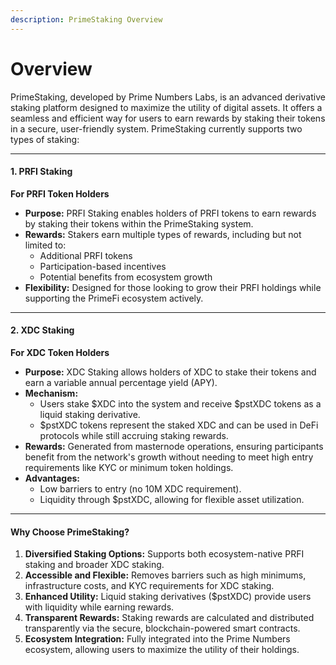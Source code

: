 ```yaml
---
description: PrimeStaking Overview
---
```


# Overview

PrimeStaking, developed by Prime Numbers Labs, is an advanced derivative staking platform designed to maximize the utility of digital assets. It offers a seamless and efficient way for users to earn rewards by staking their tokens in a secure, user-friendly system. PrimeStaking currently supports two types of staking:

***

#### **1. PRFI Staking**

**For PRFI Token Holders**

* **Purpose:** PRFI Staking enables holders of PRFI tokens to earn rewards by staking their tokens within the PrimeStaking system.
* **Rewards:** Stakers earn multiple types of rewards, including but not limited to:
  * Additional PRFI tokens
  * Participation-based incentives
  * Potential benefits from ecosystem growth
* **Flexibility:** Designed for those looking to grow their PRFI holdings while supporting the PrimeFi ecosystem actively.

***

#### **2. XDC Staking**

**For XDC Token Holders**

* **Purpose:** XDC Staking allows holders of XDC to stake their tokens and earn a variable annual percentage yield (APY).
* **Mechanism:**
  * Users stake $XDC into the system and receive $pstXDC tokens as a liquid staking derivative.
  * $pstXDC tokens represent the staked XDC and can be used in DeFi protocols while still accruing staking rewards.
* **Rewards:** Generated from masternode operations, ensuring participants benefit from the network's growth without needing to meet high entry requirements like KYC or minimum token holdings.
* **Advantages:**
  * Low barriers to entry (no 10M XDC requirement).
  * Liquidity through $pstXDC, allowing for flexible asset utilization.

***

#### **Why Choose PrimeStaking?**

1. **Diversified Staking Options:** Supports both ecosystem-native PRFI staking and broader XDC staking.
2. **Accessible and Flexible:** Removes barriers such as high minimums, infrastructure costs, and KYC requirements for XDC staking.
3. **Enhanced Utility:** Liquid staking derivatives ($pstXDC) provide users with liquidity while earning rewards.
4. **Transparent Rewards:** Staking rewards are calculated and distributed transparently via the secure, blockchain-powered smart contracts.
5. **Ecosystem Integration:** Fully integrated into the Prime Numbers ecosystem, allowing users to maximize the utility of their holdings.
